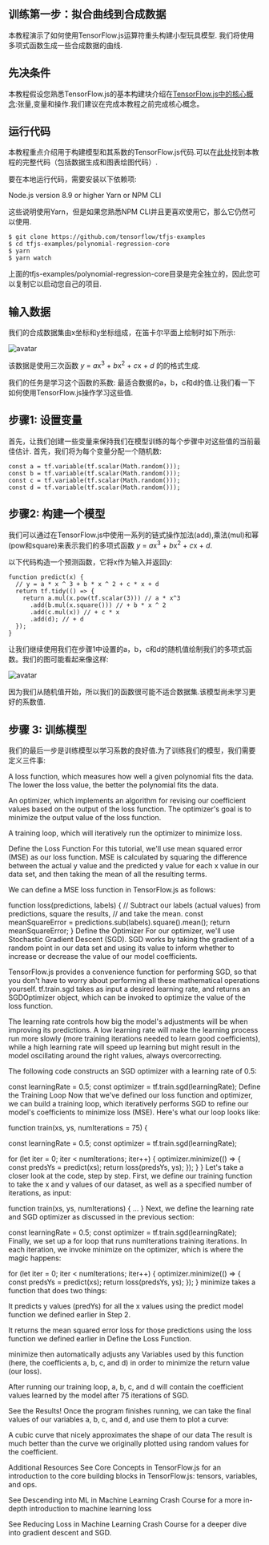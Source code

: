 ## 训练第一步：拟合曲线到合成数据

本教程演示了如何使用TensorFlow.js运算符重头构建小型玩具模型. 我们将使用多项式函数生成一些合成数据的曲线.

## 先决条件

本教程假设您熟悉TensorFlow.js的基本构建块介绍在[TensorFlow.js中的核心概念](./core-concepts.md):张量,变量和操作.我们建议在完成本教程之前完成核心概念。

## 运行代码

本教程重点介绍用于构建模型和其系数的TensorFlow.js代码.可以在[此处](https://github.com/tensorflow/tfjs-examples/tree/master/polynomial-regression-core)找到本教程的完整代码（包括数据生成和图表绘图代码）.

要在本地运行代码，需要安装以下依赖项:

Node.js version 8.9 or higher
Yarn or NPM CLI

这些说明使用Yarn，但是如果您熟悉NPM CLI并且更喜欢使用它，那么它仍然可以使用.

```
$ git clone https://github.com/tensorflow/tfjs-examples
$ cd tfjs-examples/polynomial-regression-core
$ yarn
$ yarn watch
```
上面的tfjs-examples/polynomial-regression-core目录是完全独立的，因此您可以复制它以启动您自己的项目.

## 输入数据

我们的合成数据集由x坐标和y坐标组成，在笛卡尔平面上绘制时如下所示:

![avatar](../../img/fit_curve_data.png)

该数据是使用三次函数
<em>y</em> = <em>a</em>x<sup>3</sup> + <em>b</em>x<sup>2</sup> + <em>c</em>x + <em>d</em>
的的格式生成.

我们的任务是学习这个函数的系数: 最适合数据的a，b，c和d的值.让我们看一下如何使用TensorFlow.js操作学习这些值.

## 步骤1: 设置变量

首先，让我们创建一些变量来保持我们在模型训练的每个步骤中对这些值的当前最佳估计. 首先，我们将为每个变量分配一个随机数:

```
const a = tf.variable(tf.scalar(Math.random()));
const b = tf.variable(tf.scalar(Math.random()));
const c = tf.variable(tf.scalar(Math.random()));
const d = tf.variable(tf.scalar(Math.random()));
```

## 步骤2: 构建一个模型

我们可以通过在TensorFlow.js中使用一系列的链式操作加法(add),乘法(mul)和幂(pow和square)来表示我们的多项式函数
<em>y</em> = <em>a</em>x<sup>3</sup> + <em>b</em>x<sup>2</sup> + <em>c</em>x + <em>d</em>.

以下代码构造一个预测函数，它将x作为输入并返回y:

```
function predict(x) {
  // y = a * x ^ 3 + b * x ^ 2 + c * x + d
  return tf.tidy(() => {
    return a.mul(x.pow(tf.scalar(3))) // a * x^3
      .add(b.mul(x.square())) // + b * x ^ 2
      .add(c.mul(x)) // + c * x
      .add(d); // + d
  });
}
```

让我们继续使用我们在步骤1中设置的a，b，c和d的随机值绘制我们的多项式函数。我们的图可能看起来像这样:

![avatar](../../img/fit_curve_random.png)

因为我们从随机值开始，所以我们的函数很可能不适合数据集.该模型尚未学习更好的系数值.

## 步骤 3: 训练模型

我们的最后一步是训练模型以学习系数的良好值.为了训练我们的模型，我们需要定义三件事:

A loss function, which measures how well a given polynomial fits the data. The lower the loss value, the better the polynomial fits the data.

An optimizer, which implements an algorithm for revising our coefficient values based on the output of the loss function. The optimizer's goal is to minimize the output value of the loss function.

A training loop, which will iteratively run the optimizer to minimize loss.

Define the Loss Function
For this tutorial, we'll use mean squared error (MSE) as our loss function. MSE is calculated by squaring the difference between the actual y value and the predicted y value for each x value in our data set, and then taking the mean of all the resulting terms.

We can define a MSE loss function in TensorFlow.js as follows:

function loss(predictions, labels) {
  // Subtract our labels (actual values) from predictions, square the results,
  // and take the mean.
  const meanSquareError = predictions.sub(labels).square().mean();
  return meanSquareError;
}
Define the Optimizer
For our optimizer, we'll use Stochastic Gradient Descent (SGD). SGD works by taking the gradient of a random point in our data set and using its value to inform whether to increase or decrease the value of our model coefficients.

TensorFlow.js provides a convenience function for performing SGD, so that you don't have to worry about performing all these mathematical operations yourself. tf.train.sgd takes as input a desired learning rate, and returns an SGDOptimizer object, which can be invoked to optimize the value of the loss function.

The learning rate controls how big the model's adjustments will be when improving its predictions. A low learning rate will make the learning process run more slowly (more training iterations needed to learn good coefficients), while a high learning rate will speed up learning but might result in the model oscillating around the right values, always overcorrecting.

The following code constructs an SGD optimizer with a learning rate of 0.5:

const learningRate = 0.5;
const optimizer = tf.train.sgd(learningRate);
Define the Training Loop
Now that we've defined our loss function and optimizer, we can build a training loop, which iteratively performs SGD to refine our model's coefficients to minimize loss (MSE). Here's what our loop looks like:

function train(xs, ys, numIterations = 75) {

  const learningRate = 0.5;
  const optimizer = tf.train.sgd(learningRate);

  for (let iter = 0; iter < numIterations; iter++) {
    optimizer.minimize(() => {
      const predsYs = predict(xs);
      return loss(predsYs, ys);
    });
  }
}
Let's take a closer look at the code, step by step. First, we define our training function to take the x and y values of our dataset, as well as a specified number of iterations, as input:

function train(xs, ys, numIterations) {
...
}
Next, we define the learning rate and SGD optimizer as discussed in the previous section:

const learningRate = 0.5;
const optimizer = tf.train.sgd(learningRate);
Finally, we set up a for loop that runs numIterations training iterations. In each iteration, we invoke minimize on the optimizer, which is where the magic happens:

for (let iter = 0; iter < numIterations; iter++) {
  optimizer.minimize(() => {
    const predsYs = predict(xs);
    return loss(predsYs, ys);
  });
}
minimize takes a function that does two things:

It predicts y values (predYs) for all the x values using the predict model function we defined earlier in Step 2.

It returns the mean squared error loss for those predictions using the loss function we defined earlier in Define the Loss Function.

minimize then automatically adjusts any Variables used by this function (here, the coefficients a, b, c, and d) in order to minimize the return value (our loss).

After running our training loop, a, b, c, and d will contain the coefficient values learned by the model after 75 iterations of SGD.

See the Results!
Once the program finishes running, we can take the final values of our variables a, b, c, and d, and use them to plot a curve:

A cubic curve that nicely approximates the shape of our data
The result is much better than the curve we originally plotted using random values for the coefficient.

Additional Resources
See Core Concepts in TensorFlow.js for an introduction to the core building blocks in TensorFlow.js: tensors, variables, and ops.

See Descending into ML in Machine Learning Crash Course for a more in-depth introduction to machine learning loss

See Reducing Loss in Machine Learning Crash Course for a deeper dive into gradient descent and SGD.
